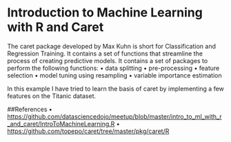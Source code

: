 # Introduction to Machine Learning with R and Caret

The caret package developed by Max Kuhn is short for Classification and Regression Training. It contains a set of functions that streamline the process of creating predictive models. It contains a set of packages to perform the following functions:
•	data splitting
•	pre-processing
•	feature selection
•	model tuning using resampling
•	variable importance estimation

In this example I have tried to learn the basis of caret by implementing a few features on the Titanic dataset.

##References
•	https://github.com/datasciencedojo/meetup/blob/master/intro_to_ml_with_r_and_caret/IntroToMachineLearning.R
•	https://github.com/topepo/caret/tree/master/pkg/caret/R
